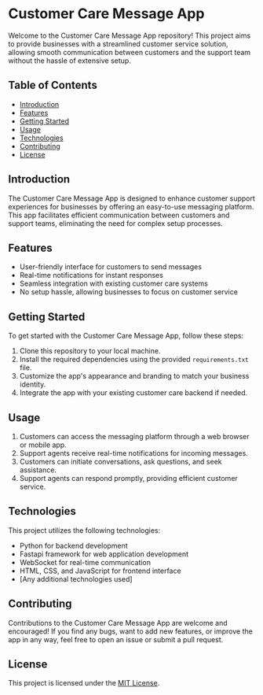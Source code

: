 # Customer Care Message App

Welcome to the Customer Care Message App repository! This project aims to provide businesses with a streamlined customer service solution, allowing smooth communication between customers and the support team without the hassle of extensive setup.

## Table of Contents
- [Introduction](#introduction)
- [Features](#features)
- [Getting Started](#getting-started)
- [Usage](#usage)
- [Technologies](#technologies)
- [Contributing](#contributing)
- [License](#license)

## Introduction
The Customer Care Message App is designed to enhance customer support experiences for businesses by offering an easy-to-use messaging platform. This app facilitates efficient communication between customers and support teams, eliminating the need for complex setup processes.

## Features
- User-friendly interface for customers to send messages
- Real-time notifications for instant responses
- Seamless integration with existing customer care systems
- No setup hassle, allowing businesses to focus on customer service

## Getting Started
To get started with the Customer Care Message App, follow these steps:
1. Clone this repository to your local machine.
2. Install the required dependencies using the provided `requirements.txt` file.
3. Customize the app's appearance and branding to match your business identity.
4. Integrate the app with your existing customer care backend if needed.

## Usage
1. Customers can access the messaging platform through a web browser or mobile app.
2. Support agents receive real-time notifications for incoming messages.
3. Customers can initiate conversations, ask questions, and seek assistance.
4. Support agents can respond promptly, providing efficient customer service.

## Technologies
This project utilizes the following technologies:
- Python for backend development
- Fastapi framework for web application development
- WebSocket for real-time communication
- HTML, CSS, and JavaScript for frontend interface
- [Any additional technologies used]

## Contributing
Contributions to the Customer Care Message App are welcome and encouraged! If you find any bugs, want to add new features, or improve the app in any way, feel free to open an issue or submit a pull request.

## License
This project is licensed under the [MIT License](LICENSE).
